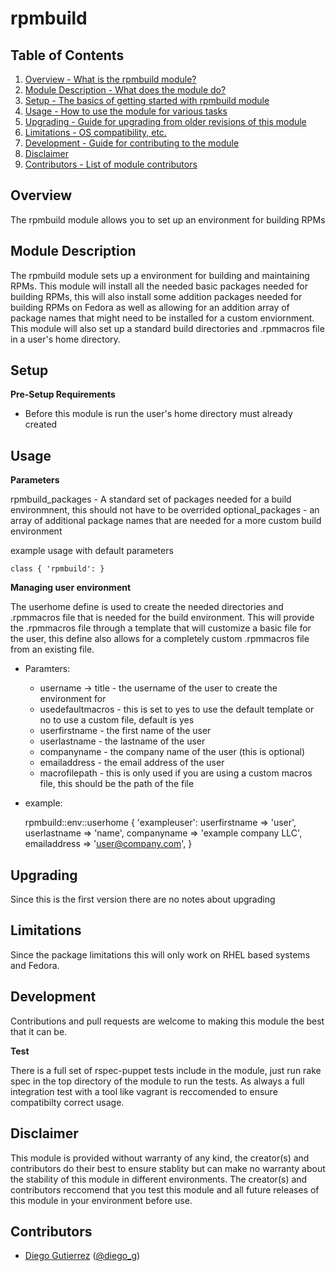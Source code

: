 rpmbuild
========

Table of Contents
------------------

1. [Overview - What is the rpmbuild module?](#overview)
2. [Module Description - What does the module do?](#module-description)
3. [Setup - The basics of getting started with rpmbuild module](#setup)
4. [Usage - How to use the module for various tasks](#usage)
5. [Upgrading - Guide for upgrading from older revisions of this module](#upgrading)
6. [Limitations - OS compatibility, etc.](#limitations)
7. [Development - Guide for contributing to the module](#development)
8. [Disclaimer](#disclaimer)
9. [Contributors - List of module contributors](#contributors)

Overview
--------

The rpmbuild module allows you to set up an environment for building RPMs

Module Description
------------------

The rpmbuild module sets up a environment for building and maintaining RPMs. This module will install all the needed basic
packages needed for building RPMs, this will also install some addition packages needed for building RPMs on Fedora as well
as allowing for an addition array of package names that might need to be installed for a custom enviornment. This module will
also set up a standard build directories and .rpmmacros file in a user's home directory.

Setup
-----

**Pre-Setup Requirements**

* Before this module is run the user's home directory must already created

Usage
-----

**Parameters**

rpmbuild_packages - A standard set of packages needed for a build environmnent, this should not have to be overrided 
optional_packages - an array of additional package names that are needed for a more custom build environment

example usage with default parameters
    
    class { 'rpmbuild': }


**Managing user environment**

The userhome define is used to create the needed directories and .rpmmacros file that is needed for the build environment. This will provide the .rpmmacros file through a template that will customize a basic file for the user, this define also allows for a completely custom .rpmmacros file from an existing file.

* Paramters:
    * username -> title - the username of the user to create the environment for
    * usedefaultmacros - this is set to yes to use the default template or no to use a custom file, default is yes
    * userfirstname - the first name of the user
    * userlastname - the lastname of the user
    * companyname - the company name of the user (this is optional)
    * emailaddress - the email address of the user
    * macrofilepath - this is only used if you are using a custom macros file, this should be the path of the file

* example:
    
    rpmbuild::env::userhome { 'exampleuser':
        userfirstname => 'user',
        userlastname => 'name',
        companyname => 'example company LLC',
        emailaddress => 'user@company.com',
    }

Upgrading
---------

Since this is the first version there are no notes about upgrading

Limitations
-----------

Since the package limitations this will only work on RHEL based systems and Fedora.

Development
-----------

Contributions and pull requests are welcome to making this module the best that it can be.

**Test**

There is a full set of rspec-puppet tests include in the module, just run rake spec in the top directory of the 
module to run the tests. As always a full integration test with a tool like vagrant is reccomended to ensure compatibilty
correct usage.

Disclaimer
----------

This module is provided without warranty of any kind, the creator(s) and contributors do their best to ensure stablity but can make no warranty about the stability of this module in different environments. The creator(s) and contributors reccomend that you test this module and all future releases of this module in your environment before use.

Contributors
------------

* [Diego Gutierrez](https://github.com/dgutierrez1287) ([@diego_g](https://twitter.com/diego_g))



    








